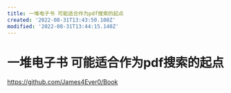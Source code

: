 ```yaml
---
title: 一堆电子书 可能适合作为pdf搜索的起点
created: '2022-08-31T13:43:50.108Z'
modified: '2022-08-31T13:44:15.140Z'
---
```


# 一堆电子书 可能适合作为pdf搜索的起点

https://github.com/James4Ever0/Book
